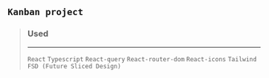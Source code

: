 ## `Kanban project`

> ### Used
> -------
> `React`
> `Typescript`
> `React-query`
> `React-router-dom`
> `React-icons`
> `Tailwind`
> `FSD (Future Sliced Design)`

